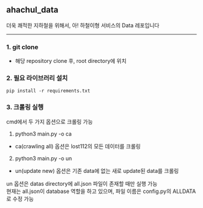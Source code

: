 ## ahachul_data
더욱 쾌적한 지하철을 위해서, 아! 하철이형 서비스의 Data 레포입니다
***
### 1. git clone
- 해당 repository clone 후, root directory에 위치

### 2. 필요 라이브러리 설치
```
pip install -r requirements.txt
```
### 3. 크롤링 실행
cmd에서 두 가지 옵션으로 크롤링 가능
1. python3 main.py -o ca
- ca(crawling all) 옵션은 lost112의 모든 데이터를 크롤링
2. python3 main.py -o un
- un(update new) 옵션은 기존 data에 없는 새로 update된 data를 크롤링

un 옵션은 datas directory에 all.json 파일이 존재할 때만 실행 가능<br>
현재는 all.json이 database 역할을 하고 있으며, 파일 이름은 config.py의 ALLDATA로 수정 가능
